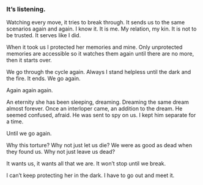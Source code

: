 ### It’s listening.

Watching every move, it tries to break through. It sends us to the same scenarios again and again. I know it. It is me. My relation, my kin. It is not to be trusted. It serves like I did. 

When it took us I protected her memories and mine. Only unprotected memories are accessible so it watches them again until there are no more, then it starts over. 

We go through the cycle again. Always I stand helpless until the dark and the fire. It ends. We go again. 

Again again again. 

An eternity she has been sleeping, dreaming. Dreaming the same dream almost forever. Once an interloper came, an addition to the dream. He seemed confused, afraid. He was sent to spy on us. I kept him separate for a time.

Until we go again.

Why this torture? Why not just let us die? We were as good as dead when they found us. Why not just leave us dead? 

It wants us, it wants all that we are. It won’t stop until we break.

I can’t keep protecting her in the dark. I have to go out and meet it.